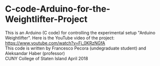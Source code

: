 # C-code-Arduino-for-the-Weightlifter-Project
This is an Arduino (C code) for controlling the experimental setup  "Arduino Weightlifter". 
Here is the YouTube video of the project:    https://www.youtube.com/watch?v=Fj_0KRzNGfA     
This code is written by Francesco Pecora (undegraduate student) and Aleksandar Haber (professor)  
CUNY College of Staten Island  April 2018
